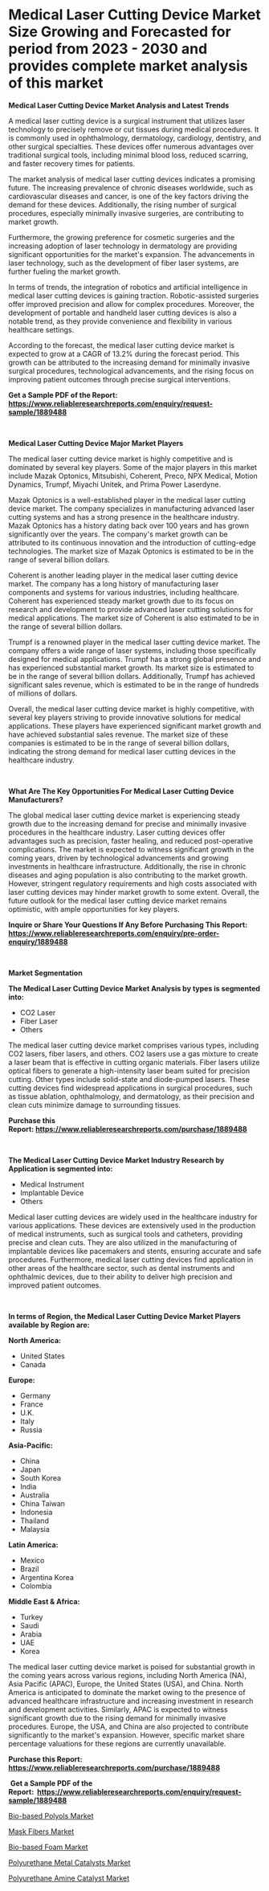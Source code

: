 <p><h1>Medical Laser Cutting Device Market Size Growing and Forecasted for period from 2023 - 2030 and provides complete market analysis of this market</h1></p><p><strong>Medical Laser Cutting Device Market Analysis and Latest Trends</strong></p>
<p><p>A medical laser cutting device is a surgical instrument that utilizes laser technology to precisely remove or cut tissues during medical procedures. It is commonly used in ophthalmology, dermatology, cardiology, dentistry, and other surgical specialties. These devices offer numerous advantages over traditional surgical tools, including minimal blood loss, reduced scarring, and faster recovery times for patients.</p><p>The market analysis of medical laser cutting devices indicates a promising future. The increasing prevalence of chronic diseases worldwide, such as cardiovascular diseases and cancer, is one of the key factors driving the demand for these devices. Additionally, the rising number of surgical procedures, especially minimally invasive surgeries, are contributing to market growth.</p><p>Furthermore, the growing preference for cosmetic surgeries and the increasing adoption of laser technology in dermatology are providing significant opportunities for the market's expansion. The advancements in laser technology, such as the development of fiber laser systems, are further fueling the market growth.</p><p>In terms of trends, the integration of robotics and artificial intelligence in medical laser cutting devices is gaining traction. Robotic-assisted surgeries offer improved precision and allow for complex procedures. Moreover, the development of portable and handheld laser cutting devices is also a notable trend, as they provide convenience and flexibility in various healthcare settings.</p><p>According to the forecast, the medical laser cutting device market is expected to grow at a CAGR of 13.2% during the forecast period. This growth can be attributed to the increasing demand for minimally invasive surgical procedures, technological advancements, and the rising focus on improving patient outcomes through precise surgical interventions.</p></p>
<p><strong>Get a Sample PDF of the Report:&nbsp; <a href="https://www.reliableresearchreports.com/enquiry/request-sample/1889488">https://www.reliableresearchreports.com/enquiry/request-sample/1889488</a></strong></p>
<p>&nbsp;</p>
<p><strong>Medical Laser Cutting Device Major Market Players</strong></p>
<p><p>The medical laser cutting device market is highly competitive and is dominated by several key players. Some of the major players in this market include Mazak Optonics, Mitsubishi, Coherent, Preco, NPX Medical, Motion Dynamics, Trumpf, Miyachi Unitek, and Prima Power Laserdyne.</p><p>Mazak Optonics is a well-established player in the medical laser cutting device market. The company specializes in manufacturing advanced laser cutting systems and has a strong presence in the healthcare industry. Mazak Optonics has a history dating back over 100 years and has grown significantly over the years. The company's market growth can be attributed to its continuous innovation and the introduction of cutting-edge technologies. The market size of Mazak Optonics is estimated to be in the range of several billion dollars.</p><p>Coherent is another leading player in the medical laser cutting device market. The company has a long history of manufacturing laser components and systems for various industries, including healthcare. Coherent has experienced steady market growth due to its focus on research and development to provide advanced laser cutting solutions for medical applications. The market size of Coherent is also estimated to be in the range of several billion dollars.</p><p>Trumpf is a renowned player in the medical laser cutting device market. The company offers a wide range of laser systems, including those specifically designed for medical applications. Trumpf has a strong global presence and has experienced substantial market growth. Its market size is estimated to be in the range of several billion dollars. Additionally, Trumpf has achieved significant sales revenue, which is estimated to be in the range of hundreds of millions of dollars.</p><p>Overall, the medical laser cutting device market is highly competitive, with several key players striving to provide innovative solutions for medical applications. These players have experienced significant market growth and have achieved substantial sales revenue. The market size of these companies is estimated to be in the range of several billion dollars, indicating the strong demand for medical laser cutting devices in the healthcare industry.</p></p>
<p>&nbsp;</p>
<p><strong>What Are The Key Opportunities For Medical Laser Cutting Device Manufacturers?</strong></p>
<p><p>The global medical laser cutting device market is experiencing steady growth due to the increasing demand for precise and minimally invasive procedures in the healthcare industry. Laser cutting devices offer advantages such as precision, faster healing, and reduced post-operative complications. The market is expected to witness significant growth in the coming years, driven by technological advancements and growing investments in healthcare infrastructure. Additionally, the rise in chronic diseases and aging population is also contributing to the market growth. However, stringent regulatory requirements and high costs associated with laser cutting devices may hinder market growth to some extent. Overall, the future outlook for the medical laser cutting device market remains optimistic, with ample opportunities for key players.</p></p>
<p><strong>Inquire or Share Your Questions If Any Before Purchasing This Report: <a href="https://www.reliableresearchreports.com/enquiry/pre-order-enquiry/1889488">https://www.reliableresearchreports.com/enquiry/pre-order-enquiry/1889488</a></strong></p>
<p>&nbsp;</p>
<p><strong>Market Segmentation</strong></p>
<p><strong>The Medical Laser Cutting Device Market Analysis by types is segmented into:</strong></p>
<p><ul><li>CO2 Laser</li><li>Fiber Laser</li><li>Others</li></ul></p>
<p><p>The medical laser cutting device market comprises various types, including CO2 lasers, fiber lasers, and others. CO2 lasers use a gas mixture to create a laser beam that is effective in cutting organic materials. Fiber lasers utilize optical fibers to generate a high-intensity laser beam suited for precision cutting. Other types include solid-state and diode-pumped lasers. These cutting devices find widespread applications in surgical procedures, such as tissue ablation, ophthalmology, and dermatology, as their precision and clean cuts minimize damage to surrounding tissues.</p></p>
<p><strong>Purchase this Report:&nbsp;<a href="https://www.reliableresearchreports.com/purchase/1889488">https://www.reliableresearchreports.com/purchase/1889488</a></strong></p>
<p>&nbsp;</p>
<p><strong>The Medical Laser Cutting Device Market Industry Research by Application is segmented into:</strong></p>
<p><ul><li>Medical Instrument</li><li>Implantable Device</li><li>Others</li></ul></p>
<p><p>Medical laser cutting devices are widely used in the healthcare industry for various applications. These devices are extensively used in the production of medical instruments, such as surgical tools and catheters, providing precise and clean cuts. They are also utilized in the manufacturing of implantable devices like pacemakers and stents, ensuring accurate and safe procedures. Furthermore, medical laser cutting devices find application in other areas of the healthcare sector, such as dental instruments and ophthalmic devices, due to their ability to deliver high precision and improved patient outcomes.</p></p>
<p>&nbsp;</p>
<p><strong>In terms of Region, the Medical Laser Cutting Device Market Players available by Region are:</strong></p>
<p>
    <p> <strong> North America: </strong>
        <ul>
            <li>United States</li>
            <li>Canada</li>
        </ul>
        </p> 
    <p> <strong> Europe: </strong>
        <ul>
            <li>Germany</li>
            <li>France</li>
            <li>U.K.</li>
            <li>Italy</li>
            <li>Russia</li>
        </ul>
        </p> 
    <p> <strong> Asia-Pacific: </strong>
        <ul>
            <li>China</li>
            <li>Japan</li>
            <li>South Korea</li>
            <li>India</li>
            <li>Australia</li>
            <li>China Taiwan</li>
            <li>Indonesia</li>
            <li>Thailand</li>
            <li>Malaysia</li>
        </ul>
        </p> 
    <p> <strong> Latin America: </strong>
        <ul>
            <li>Mexico</li>
            <li>Brazil</li>
            <li>Argentina Korea</li>
            <li>Colombia</li>
        </ul>
        </p> 
    <p> <strong> Middle East & Africa: </strong>
        <ul>
            <li>Turkey</li>
            <li>Saudi</li>
            <li>Arabia</li>
            <li>UAE</li>
            <li>Korea</li>
        </ul>
    </p>
    </p>
<p><p>The medical laser cutting device market is poised for substantial growth in the coming years across various regions, including North America (NA), Asia Pacific (APAC), Europe, the United States (USA), and China. North America is anticipated to dominate the market owing to the presence of advanced healthcare infrastructure and increasing investment in research and development activities. Similarly, APAC is expected to witness significant growth due to the rising demand for minimally invasive procedures. Europe, the USA, and China are also projected to contribute significantly to the market's expansion. However, specific market share percentage valuations for these regions are currently unavailable.</p></p>
<p><strong>Purchase this Report: <a href="https://www.reliableresearchreports.com/purchase/1889488">https://www.reliableresearchreports.com/purchase/1889488</a></strong></p>
<p>&nbsp;<strong>Get a Sample PDF of the Report:&nbsp;&nbsp;<a href="https://www.reliableresearchreports.com/enquiry/request-sample/1889488">https://www.reliableresearchreports.com/enquiry/request-sample/1889488</a></strong></p>
<p><strong></strong></p>
<p><p><a href="https://medium.com/@jeremybates83/bio-based-polyols-nbsp-market-focuses-on-market-share-size-and-projected-forecast-till-2030-1f5987f7ecba">Bio-based Polyols Market</a></p><p><a href="https://medium.com/@nicholasstewart02/mask-fibers-market-research-report-its-history-and-forecast-2023-to-2030-9dbe84878fff">Mask Fibers Market</a></p><p><a href="https://medium.com/@jqgvpygpb56374/bio-based-foam-market-furnishes-information-on-market-share-market-trends-and-market-growth-178942af3383">Bio-based Foam Market</a></p><p><a href="https://medium.com/@randyrose31/polyurethane-metal-catalysts-market-focuses-on-market-share-size-and-projected-forecast-till-2030-77c356b7b3a4">Polyurethane Metal Catalysts Market</a></p><p><a href="https://medium.com/@dylangilbert65/polyurethane-amine-catalyst-market-size-market-outlook-and-market-forecast-2023-to-2030-3bda2fc73269">Polyurethane Amine Catalyst Market</a></p></p>